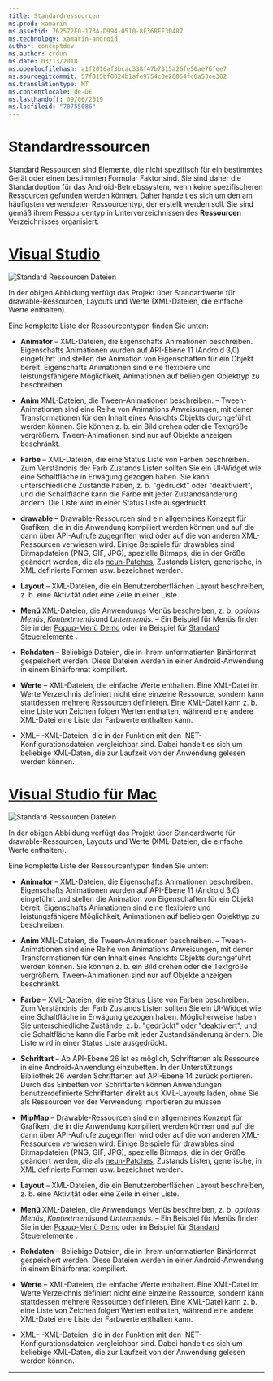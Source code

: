 ```yaml
---
title: Standardressourcen
ms.prod: xamarin
ms.assetid: 762572F0-173A-D994-0510-8F36BEF3D487
ms.technology: xamarin-android
author: conceptdev
ms.author: crdun
ms.date: 03/13/2018
ms.openlocfilehash: a1f2016af3bcac338f47b7315a26fe50ae76fee7
ms.sourcegitcommit: 57f815bf0024b1afe9754c0e28054fc0a53ce302
ms.translationtype: MT
ms.contentlocale: de-DE
ms.lasthandoff: 09/06/2019
ms.locfileid: "70755086"
---
```

# <a name="default-resources"></a>Standardressourcen

Standard Ressourcen sind Elemente, die nicht spezifisch für ein bestimmtes Gerät oder einen bestimmten Formular Faktor sind. Sie sind daher die Standardoption für das Android-Betriebssystem, wenn keine spezifischeren Ressourcen gefunden werden können. Daher handelt es sich um den am häufigsten verwendeten Ressourcentyp, der erstellt werden soll. Sie sind gemäß ihrem Ressourcentyp in Unterverzeichnissen des **Ressourcen** Verzeichnisses organisiert:

# <a name="visual-studiotabwindows"></a>[Visual Studio](#tab/windows)

![Standard Ressourcen Dateien](default-resources-images/01-resource-files-vs.png)

In der obigen Abbildung verfügt das Projekt über Standardwerte für drawable-Ressourcen, Layouts und Werte (XML-Dateien, die einfache Werte enthalten).

Eine komplette Liste der Ressourcentypen finden Sie unten:

- **Animator** &ndash; XML-Dateien, die Eigenschafts Animationen beschreiben.
   Eigenschafts Animationen wurden auf API-Ebene 11 (Android 3,0) eingeführt und stellen die Animation von Eigenschaften für ein Objekt bereit. Eigenschafts Animationen sind eine flexiblere und leistungsfähigere Möglichkeit, Animationen auf beliebigen Objekttyp zu beschreiben.

- **Anim** XML-Dateien, die Tween-Animationen beschreiben. &ndash; Tween-Animationen sind eine Reihe von Animations Anweisungen, mit denen Transformationen für den Inhalt eines Ansichts Objekts durchgeführt werden können. Sie können z. b. ein Bild drehen oder die Textgröße vergrößern. Tween-Animationen sind nur auf Objekte anzeigen beschränkt.

- **Farbe** &ndash; XML-Dateien, die eine Status Liste von Farben beschreiben. Zum Verständnis der Farb Zustands Listen sollten Sie ein UI-Widget wie eine Schaltfläche in Erwägung gezogen haben.
   Sie kann unterschiedliche Zustände haben, z. b. "gedrückt" oder "deaktiviert", und die Schaltfläche kann die Farbe mit jeder Zustandsänderung ändern. Die Liste wird in einer Status Liste ausgedrückt.

- **drawable** &ndash; Drawable-Ressourcen sind ein allgemeines Konzept für Grafiken, die in die Anwendung kompiliert werden können und auf die dann über API-Aufrufe zugegriffen wird oder auf die von anderen XML-Ressourcen verwiesen wird.
   Einige Beispiele für drawables sind Bitmapdateien (PNG, GIF, JPG), spezielle Bitmaps, die in der Größe geändert werden, die als [neun-Patches](https://developer.android.com/guide/topics/graphics/2d-graphics.html#nine-patch), Zustands Listen, generische, in XML definierte Formen usw. bezeichnet werden.

- **Layout** &ndash; XML-Dateien, die ein Benutzeroberflächen Layout beschreiben, z. b. eine Aktivität oder eine Zeile in einer Liste.

- **Menü** XML-Dateien, die Anwendungs Menüs beschreiben, z. b. *options Menüs*, *Kontextmenüs*und *Untermenüs.* &ndash; Ein Beispiel für Menüs finden Sie in der [Popup-Menü Demo](https://docs.microsoft.com/samples/xamarin/monodroid-samples/popupmenudemo) oder im Beispiel für [Standard Steuerelemente](https://docs.microsoft.com/samples/xamarin/mobile-samples/standardcontrols/) .

- **Rohdaten** &ndash; Beliebige Dateien, die in Ihrem unformatierten Binärformat gespeichert werden. Diese Dateien werden in einer Android-Anwendung in einem Binärformat kompiliert.

- **Werte** &ndash; XML-Dateien, die einfache Werte enthalten. Eine XML-Datei im Werte Verzeichnis definiert nicht eine einzelne Ressource, sondern kann stattdessen mehrere Ressourcen definieren. Eine XML-Datei kann z. b. eine Liste von Zeichen folgen Werten enthalten, während eine andere XML-Datei eine Liste der Farbwerte enthalten kann.

- XML&ndash; -XML-Dateien, die in der Funktion mit den .NET-Konfigurationsdateien vergleichbar sind. Dabei handelt es sich um beliebige XML-Daten, die zur Laufzeit von der Anwendung gelesen werden können.

# <a name="visual-studio-for-mactabmacos"></a>[Visual Studio für Mac](#tab/macos)

![Standard Ressourcen Dateien](default-resources-images/01-resource-files-xs.png)

In der obigen Abbildung verfügt das Projekt über Standardwerte für drawable-Ressourcen, Layouts und Werte (XML-Dateien, die einfache Werte enthalten).

Eine komplette Liste der Ressourcentypen finden Sie unten:

- **Animator** &ndash; XML-Dateien, die Eigenschafts Animationen beschreiben.
   Eigenschafts Animationen wurden auf API-Ebene 11 (Android 3,0) eingeführt und stellen die Animation von Eigenschaften für ein Objekt bereit. Eigenschafts Animationen sind eine flexiblere und leistungsfähigere Möglichkeit, Animationen auf beliebigen Objekttyp zu beschreiben.

- **Anim** XML-Dateien, die Tween-Animationen beschreiben. &ndash; Tween-Animationen sind eine Reihe von Animations Anweisungen, mit denen Transformationen für den Inhalt eines Ansichts Objekts durchgeführt werden können. Sie können z. b. ein Bild drehen oder die Textgröße vergrößern. Tween-Animationen sind nur auf Objekte anzeigen beschränkt.

- **Farbe** &ndash; XML-Dateien, die eine Status Liste von Farben beschreiben. Zum Verständnis der Farb Zustands Listen sollten Sie ein UI-Widget wie eine Schaltfläche in Erwägung gezogen haben.
   Möglicherweise haben Sie unterschiedliche Zustände, z. b. "gedrückt" oder "deaktiviert", und die Schaltfläche kann die Farbe mit jeder Zustandsänderung ändern. Die Liste wird in einer Status Liste ausgedrückt.

- **Schriftart** &ndash; Ab API-Ebene 26 ist es möglich, Schriftarten als Ressource in eine Android-Anwendung einzubetten. In der Unterstützungs Bibliothek 26 werden Schriftarten auf API-Ebene 14 zurück portieren. Durch das Einbetten von Schriftarten können Anwendungen benutzerdefinierte Schriftarten direkt aus XML-Layouts laden, ohne Sie als Ressourcen vor der Verwendung importieren zu müssen

- **MipMap** &ndash; Drawable-Ressourcen sind ein allgemeines Konzept für Grafiken, die in die Anwendung kompiliert werden können und auf die dann über API-Aufrufe zugegriffen wird oder auf die von anderen XML-Ressourcen verwiesen wird.
   Einige Beispiele für drawables sind Bitmapdateien (PNG, GIF, JPG), spezielle Bitmaps, die in der Größe geändert werden, die als [neun-Patches](https://developer.android.com/guide/topics/graphics/2d-graphics.html#nine-patch), Zustands Listen, generische, in XML definierte Formen usw. bezeichnet werden.

- **Layout** &ndash; XML-Dateien, die ein Benutzeroberflächen Layout beschreiben, z. b. eine Aktivität oder eine Zeile in einer Liste.

- **Menü** XML-Dateien, die Anwendungs Menüs beschreiben, z. b. *options Menüs*, *Kontextmenüs*und *Untermenüs.* &ndash; Ein Beispiel für Menüs finden Sie in der [Popup-Menü Demo](https://docs.microsoft.com/samples/xamarin/monodroid-samples/popupmenudemo) oder im Beispiel für [Standard Steuerelemente](https://docs.microsoft.com/samples/xamarin/mobile-samples/standardcontrols/) .

- **Rohdaten** &ndash; Beliebige Dateien, die in Ihrem unformatierten Binärformat gespeichert werden. Diese Dateien werden in einer Android-Anwendung in einem Binärformat kompiliert.

- **Werte** &ndash; XML-Dateien, die einfache Werte enthalten. Eine XML-Datei im Werte Verzeichnis definiert nicht eine einzelne Ressource, sondern kann stattdessen mehrere Ressourcen definieren. Eine XML-Datei kann z. b. eine Liste von Zeichen folgen Werten enthalten, während eine andere XML-Datei eine Liste der Farbwerte enthalten kann.

- XML&ndash; -XML-Dateien, die in der Funktion mit den .NET-Konfigurationsdateien vergleichbar sind. Dabei handelt es sich um beliebige XML-Daten, die zur Laufzeit von der Anwendung gelesen werden können.

-----

